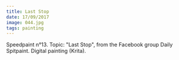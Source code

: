 ```yaml
---
title: Last Stop
date: 17/09/2017
image: 044.jpg
tags: painting
---
```


Speedpaint n°13. Topic: "Last Stop", from the Facebook group Daily Spitpaint.
Digital painting (Krita).
